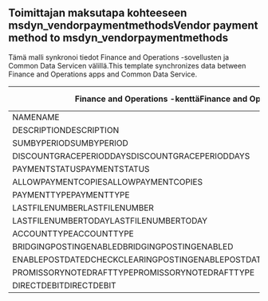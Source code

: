 ## <a name="vendor-payment-method-to-msdyn_vendorpaymentmethods"></a><span data-ttu-id="f8a64-101">Toimittajan maksutapa kohteeseen msdyn_vendorpaymentmethods</span><span class="sxs-lookup"><span data-stu-id="f8a64-101">Vendor payment method to msdyn_vendorpaymentmethods</span></span>

<span data-ttu-id="f8a64-102">Tämä malli synkronoi tiedot Finance and Operations -sovellusten ja Common Data Servicen välillä.</span><span class="sxs-lookup"><span data-stu-id="f8a64-102">This template synchronizes data between Finance and Operations apps and Common Data Service.</span></span>

<span data-ttu-id="f8a64-103">Finance and Operations -kenttä</span><span class="sxs-lookup"><span data-stu-id="f8a64-103">Finance and Operations field</span></span> | <span data-ttu-id="f8a64-104">Määritystyyppi</span><span class="sxs-lookup"><span data-stu-id="f8a64-104">Map type</span></span> | <span data-ttu-id="f8a64-105">Muu Dynamics 365 -kenttä</span><span class="sxs-lookup"><span data-stu-id="f8a64-105">Other Dynamics 365 field</span></span> | <span data-ttu-id="f8a64-106">Oletusarvo</span><span class="sxs-lookup"><span data-stu-id="f8a64-106">Default value</span></span>
---|---|---|---
<span data-ttu-id="f8a64-107">NAME</span><span class="sxs-lookup"><span data-stu-id="f8a64-107">NAME</span></span> | = | <span data-ttu-id="f8a64-108">msdyn_name</span><span class="sxs-lookup"><span data-stu-id="f8a64-108">msdyn_name</span></span> | 
<span data-ttu-id="f8a64-109">DESCRIPTION</span><span class="sxs-lookup"><span data-stu-id="f8a64-109">DESCRIPTION</span></span> | = | <span data-ttu-id="f8a64-110">msdyn_description</span><span class="sxs-lookup"><span data-stu-id="f8a64-110">msdyn_description</span></span> | 
<span data-ttu-id="f8a64-111">SUMBYPERIOD</span><span class="sxs-lookup"><span data-stu-id="f8a64-111">SUMBYPERIOD</span></span> | >< | <span data-ttu-id="f8a64-112">msdyn_sumbyperiod</span><span class="sxs-lookup"><span data-stu-id="f8a64-112">msdyn_sumbyperiod</span></span> | 
<span data-ttu-id="f8a64-113">DISCOUNTGRACEPERIODDAYS</span><span class="sxs-lookup"><span data-stu-id="f8a64-113">DISCOUNTGRACEPERIODDAYS</span></span> | = | <span data-ttu-id="f8a64-114">msdyn_discountgraceperioddays</span><span class="sxs-lookup"><span data-stu-id="f8a64-114">msdyn_discountgraceperioddays</span></span> | 
<span data-ttu-id="f8a64-115">PAYMENTSTATUS</span><span class="sxs-lookup"><span data-stu-id="f8a64-115">PAYMENTSTATUS</span></span> | >< | <span data-ttu-id="f8a64-116">msdyn_paymentstatus</span><span class="sxs-lookup"><span data-stu-id="f8a64-116">msdyn_paymentstatus</span></span> | 
<span data-ttu-id="f8a64-117">ALLOWPAYMENTCOPIES</span><span class="sxs-lookup"><span data-stu-id="f8a64-117">ALLOWPAYMENTCOPIES</span></span> | >< | <span data-ttu-id="f8a64-118">msdyn_allowpaymentcopies</span><span class="sxs-lookup"><span data-stu-id="f8a64-118">msdyn_allowpaymentcopies</span></span> | 
<span data-ttu-id="f8a64-119">PAYMENTTYPE</span><span class="sxs-lookup"><span data-stu-id="f8a64-119">PAYMENTTYPE</span></span> | >< | <span data-ttu-id="f8a64-120">msdyn_paymenttype</span><span class="sxs-lookup"><span data-stu-id="f8a64-120">msdyn_paymenttype</span></span> | 
<span data-ttu-id="f8a64-121">LASTFILENUMBER</span><span class="sxs-lookup"><span data-stu-id="f8a64-121">LASTFILENUMBER</span></span> | = | <span data-ttu-id="f8a64-122">msdyn_lastfilenumber</span><span class="sxs-lookup"><span data-stu-id="f8a64-122">msdyn_lastfilenumber</span></span> | 
<span data-ttu-id="f8a64-123">LASTFILENUMBERTODAY</span><span class="sxs-lookup"><span data-stu-id="f8a64-123">LASTFILENUMBERTODAY</span></span> | = | <span data-ttu-id="f8a64-124">msdyn_lastfilenumbertoday</span><span class="sxs-lookup"><span data-stu-id="f8a64-124">msdyn_lastfilenumbertoday</span></span> | 
<span data-ttu-id="f8a64-125">ACCOUNTTYPE</span><span class="sxs-lookup"><span data-stu-id="f8a64-125">ACCOUNTTYPE</span></span> | >< | <span data-ttu-id="f8a64-126">msdyn_accounttype</span><span class="sxs-lookup"><span data-stu-id="f8a64-126">msdyn_accounttype</span></span> | 
<span data-ttu-id="f8a64-127">BRIDGINGPOSTINGENABLED</span><span class="sxs-lookup"><span data-stu-id="f8a64-127">BRIDGINGPOSTINGENABLED</span></span> | >< | <span data-ttu-id="f8a64-128">msdyn_bridgingposting</span><span class="sxs-lookup"><span data-stu-id="f8a64-128">msdyn_bridgingposting</span></span> | 
<span data-ttu-id="f8a64-129">ENABLEPOSTDATEDCHECKCLEARINGPOSTING</span><span class="sxs-lookup"><span data-stu-id="f8a64-129">ENABLEPOSTDATEDCHECKCLEARINGPOSTING</span></span> | >< | <span data-ttu-id="f8a64-130">msdyn_postdatedcheckclearingposting</span><span class="sxs-lookup"><span data-stu-id="f8a64-130">msdyn_postdatedcheckclearingposting</span></span> | 
<span data-ttu-id="f8a64-131">PROMISSORYNOTEDRAFTTYPE</span><span class="sxs-lookup"><span data-stu-id="f8a64-131">PROMISSORYNOTEDRAFTTYPE</span></span> | >< | <span data-ttu-id="f8a64-132">msdyn_promissorynotedrafttype</span><span class="sxs-lookup"><span data-stu-id="f8a64-132">msdyn_promissorynotedrafttype</span></span> | 
<span data-ttu-id="f8a64-133">DIRECTDEBIT</span><span class="sxs-lookup"><span data-stu-id="f8a64-133">DIRECTDEBIT</span></span> | >< | <span data-ttu-id="f8a64-134">msdyn_directdebit</span><span class="sxs-lookup"><span data-stu-id="f8a64-134">msdyn_directdebit</span></span> | 
